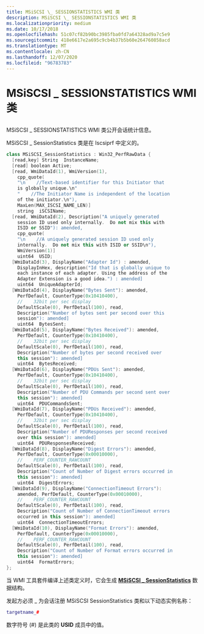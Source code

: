 ```yaml
---
title: MSiSCSI \_ SESSIONSTATISTICS WMI 类
description: MSiSCSI \_ SESSIONSTATISTICS WMI 类
ms.localizationpriority: medium
ms.date: 10/17/2018
ms.openlocfilehash: 51c07cf82b90bc3985fba0fd7a64328ad9a7c5e9
ms.sourcegitcommit: 418e6617e2a695c9cb4b37b5b60e264760858acd
ms.translationtype: MT
ms.contentlocale: zh-CN
ms.lasthandoff: 12/07/2020
ms.locfileid: "96783783"
---
```

# <a name="msiscsi_sessionstatistics-wmi-class"></a>MSiSCSI \_ SESSIONSTATISTICS WMI 类


## <span id="ddk_msiscsi_sessionstatistics_wmi_class_kr"></span><span id="DDK_MSISCSI_SESSIONSTATISTICS_WMI_CLASS_KR"></span>


MSiSCSI \_ SESSIONSTATISTICS WMI 类公开会话统计信息。

MSiSCSI \_ SessionStatistics 类是在 Iscsiprf 中定义的。

```cpp
class MSiSCSI_SessionStatistics : Win32_PerfRawData {
  [read,key] String  InstanceName;
  [read] boolean Active;
  [read, WmiDataId(1), WmiVersion(1), 
    cpp_quote(
    "\n    //Text-based identifier for this Initiator that 
    is globally unique.\n"
    "    //The Initiator Name is independent of the location 
    of the initiator.\n"),
    MaxLen(MAX_ISCSI_NAME_LEN)] 
    string  iSCSIName;
  [read, WmiDataId(2), Description("A uniquely generated 
    session ID used only internally.  Do not mix this with 
    ISID or SSID"): amended, 
    cpp_quote(
    "\n    //A uniquely generated session ID used only 
    internally.  Do not mix this with ISID or SSID\n"),
    WmiVersion(1)] 
    uint64  USID;
  [WmiDataId(3), DisplayName("Adapter Id") : amended, 
    DisplayInHex, description("Id that is globally unique to 
    each instance of each adapter. Using the address of the 
    Adapter Extension is a good idea.") : amended]
    uint64  UniqueAdapterId;
  [WmiDataId(4), DisplayName("Bytes Sent"): amended, 
    PerfDefault, CounterType(0x10410400),
    //    32bit per sec display
    DefaultScale(0), PerfDetail(100), read, 
    Description("Number of bytes sent per second over this 
    session"): amended] 
    uint64  BytesSent;
  [WmiDataId(5), DisplayName("Bytes Received"): amended, 
    PerfDefault, CounterType(0x10410400),
    //    32bit per sec display
    DefaultScale(0), PerfDetail(100), read, 
    Description("Number of bytes per second received over 
    this session"): amended] 
    uint64  BytesReceived;
  [WmiDataId(6), DisplayName("PDUs Sent"): amended, 
    PerfDefault, CounterType(0x10410400),
    //    32bit per sec display
    DefaultScale(0), PerfDetail(100), read, 
    Description("Number of PDU Commands per second sent over 
    this session"): amended] 
    uint64  PDUCommandsSent;
  [WmiDataId(7), DisplayName("PDUs Received"): amended, 
    PerfDefault, CounterType(0x10410400),
    //    32bit per sec display
    DefaultScale(0), PerfDetail(100), read, 
    Description("Number of PDUResponses per second received 
    over this session"): amended] 
    uint64  PDUResponsesReceived;
  [WmiDataId(8), DisplayName("Digest Errors"): amended, 
    PerfDefault, CounterType(0x00010000),
    //    PERF_COUNTER_RAWCOUNT
    DefaultScale(0), PerfDetail(100), read, 
    Description("Count of Number of Digest errors occurred in 
    this session"): amended] 
    uint64  DigestErrors;
  [WmiDataId(9), DisplayName("ConnectionTimeout Errors"): 
    amended, PerfDefault, CounterType(0x00010000),
    //    PERF_COUNTER_RAWCOUNT
    DefaultScale(0), PerfDetail(100), read, 
    Description("Count of Number of ConnectionTimeout errors 
    occurred in this session"): amended] 
    uint64  ConnectionTimeoutErrors;
  [WmiDataId(10), DisplayName("Format Errors"): amended, 
    PerfDefault, CounterType(0x00010000),
    //    PERF_COUNTER_RAWCOUNT
    DefaultScale(0), PerfDetail(100), read, 
    Description("Count of Number of Format errors occurred in 
    this session"): amended] 
    uint64  FormatErrors;
};
```

当 WMI 工具套件编译上述类定义时，它会生成 [**MSiSCSI \_ SessionStatistics**](/windows-hardware/drivers/ddi/iscsiprf/ns-iscsiprf-_msiscsi_sessionstatistics) 数据结构。

发起方必须 \_ 为会话注册 MSiSCSI SessionStatistics 类和以下动态实例名称：

```cpp
targetname_#
```

数字符号 (\#) 是此类的 **USID** 成员中的值。

 

